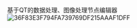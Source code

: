 基于QT的数据处理、图像处理节点编辑器
![36F83E3F794FA739769DF215AAAF1DFF](https://github.com/CinXiao/CVLine/assets/54227677/b5010f88-6c46-4f39-8040-8b7c0b258978)
